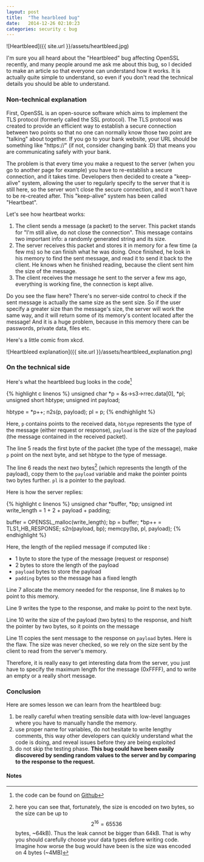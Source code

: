 ```yaml
---
layout: post
title:  "The hearbleed bug"
date:   2014-12-26 02:10:23
categories: security c bug
---
```


![Heartbleed]({{ site.url }}/assets/heartbleed.jpg)

I'm sure you all heard about the "Heartbleed" bug affecting OpenSSL recently,
and many people around me ask me about this bug, so I decided to make an article
 so that everyone can understand how it works. It is actually quite simple to
understand, so even if you don't read the technical details you should be able
to understand.

### Non-technical explanation

First, OpenSSL is an open-source software which aims to implement the TLS
protocol (formerly called the SSL protocol). The TLS protocol was created to
provide an efficient way to establish a secure connection between two points so
that no one can normally know those two point are "talking" about together.
If you go to your bank website, your URL should be something like "https://"
(if not, consider changing bank :D) that means you are communicating safely with your bank.

The problem is that every time you make a request to the server (when you go to
another page for example) you have to re-establish a secure connection, and it
takes time. Developers then decided to create a "keep-alive" system, allowing
the user to regularly specify to the server that it is still here, so the server
won't close the secure connection, and it won't have to be re-created after.
This "keep-alive" system has been called "Heartbeat".

Let's see how heartbeat works:

 1. The client sends a message (a packet) to the server. This packet stands for "I'm still alive, do not close the connection". This message contains two important info: a randomly generated string and its size.
 2. The server receives this packet and stores it in memory for a few time (a few ms) so he can finish what he was doing. Once finished, he look in his memory to find the sent message, and read it to send it back to the client. He knows when he finished reading, because the client sent him the size of the message.
 3. The client receives the message he sent to the server a few ms ago, everything is working fine, the connection is kept alive.

Do you see the flaw here? There's no server-side control to check if the sent
message is actually the same size as the sent size. So if the user specify a
greater size than the message's size, the server will work the same way, and it
will return some of its memory's content located after the message!
And it is a huge problem, because in this memory there can be passwords,
private data, files etc.

Here's a little comic from xkcd.

![Heartbleed explanation]({{ site.url }}/assets/heartbleed_explanation.png)

### On the technical side

Here's what the heartbleed bug looks in the code[^2]

{% highlight c linenos %}
unsigned char   *p = &s->s3->rrec.data[0], *pl;
unsigned short  hbtype;
unsigned int    payload;

hbtype = *p++;
n2s(p, payload);
pl = p;
{% endhighlight %}

Here, `p` contains points to the received data, `hbtype` represents the type of the message
(either request or response), `payload` is the size of the payload (the message contained
in the received packet).

The line 5 reads the first byte of the packet (the type of the message), make `p` point
on the next byte, and set hbtype to the type of message.

The line 6 reads the next *two* bytes[^1] (which represents the length of the payload), copy
them to the `payload` variable and make the pointer points two bytes further.
`pl` is a pointer to the payload.

Here is how the server replies:

{% highlight c linenos %}
unsigned char   *buffer, *bp;
unsigned int    write_length = 1 +
                               2 +
                               payload +
                               padding;

buffer = OPENSSL_malloc(write_length);
bp = buffer;
*bp++ = TLS1_HB_RESPONSE;
s2n(payload, bp);
memcpy(bp, pl, payload);
{% endhighlight %}

Here, the length of the replied message if computed like :

 * 1 byte to store the type of the message (request or response)
 * 2 bytes to store the length of the payload
 * `payload` bytes to store the payload
 * `padding` bytes so the message has a fixed length

Line 7 allocate the memory needed for the response, line 8 makes `bp` to point to
this memory.

Line 9 writes the type to the response, and make `bp` point to the next byte.

Line 10 write the size of the payload (two bytes) to the response, and hisft the
pointer by two bytes, so it points on the message

Line 11 copies the sent message to the response on `payload` bytes. Here is the flaw.
The size was never checked, so we rely on the size sent by the client to read
from the server's memory.

Therefore, it is really easy to get interesting data from the server, you just have to
specify the maximum length for the message (0xFFFF), and to write an empty or a
really short message.

### Conclusion

Here are somes lesson we can learn from the heartbleed bug:

 1. be really careful when treating sensible data with low-level languages where
you have to manually handle the memory.
 2. use proper name for variables, do not hesitate to write lengthy comments, this way
other developers can quickly understand what the code is doing, and reveal issues before they
are being exploited
 3. do not skip the testing phase. **This bug could have been easily discovered by sending
random values to the server and by comparing to the response to the request.**


#### Notes

[^1]: here you can see that, fortunately, the size is encoded on two bytes, so the size can be up to <span>$$ 2^{16} = 65536$$</span> bytes, ~64kB). Thus the leak cannot be bigger than 64kB. That is why you should carefully choose your data types defore writing code. Imagine how worse the bug would have been is the size was encoded on 4 bytes (~4MB)
[^2]: the code can be found on [Github][github]

[github]: https://github.com/openssl/openssl/blob/731f431497f463f3a2a97236fe0187b11c44aead/ssl/d1_both.c